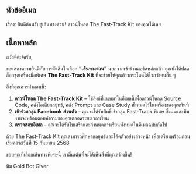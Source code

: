 ## หัวข้ออีเมล

เรื่อง: ยินดีต้อนรับสู่เส้นทางด่วน! ดาวน์โหลด The Fast-Track Kit ของคุณได้เลย

## เนื้อหาหลัก

สวัสดีค่ะ/ครับ,

ขอแสดงความยินดีกับการตัดสินใจเลือก **“เส้นทางด่วน”** นอกจากเข้าร่วมคอร์สหลักแล้ว คุณยังได้ปลดล็อกชุดเครื่องมือพิเศษ **The Fast‑Track Kit** ที่จะช่วยให้คุณก้าวกระโดดได้ไวกว่าคนอื่น ๆ

สิ่งที่คุณควรทำตอนนี้:

1. **ดาวน์โหลด The Fast‑Track Kit** – ใช้ลิงก์ที่แนบมาในอีเมลนี้เพื่อดาวน์โหลด Source Code, คลังไอเดียกลยุทธ์, คลัง Prompt และ Case Study ทั้งหมดไว้ในเครื่องของคุณทันที
2. **เข้าร่วมกลุ่ม Facebook ส่วนตัว** – คุณจะได้รับสิทธิ์เข้ากลุ่ม Fast‑Track พิเศษ ซึ่งผมและทีมงานจะพร้อมตอบคำถามของคุณตลอดระยะเวลาเรียน
3. **ตรวจสอบอีเมล** – คุณจะได้รับใบเสร็จและกำหนดการเรียนทั้งหมดในอีเมลฉบับถัดไป

ด้วย The Fast‑Track Kit คุณสามารถศึกษากลยุทธ์และโค้ดตัวอย่างล่วงหน้า เพื่อเตรียมพร้อมก่อนเริ่มคอร์สวันที่ 15 กันยายน 2568

ขอบคุณที่เลือกเส้นทางพิเศษนี้ เราตื่นเต้นที่จะได้เห็นสิ่งที่คุณสร้างขึ้น!

ทีม Gold Bot Giver

